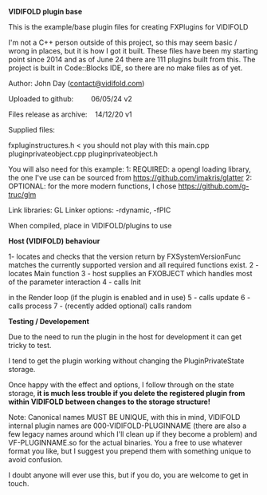 **VIDIFOLD plugin base**

This is the example/base plugin files for creating FXPlugins for VIDIFOLD

I'm not a C++ person outside of this project, so this may seem basic / wrong in places, but it is how I got it built. These files have been my starting point since 2014 and as of June 24 there are 111 plugins built from this. The project is built in Code::Blocks IDE, so there are no make files as of yet.

Author: John Day (contact@vidifold.com)

Uploaded to github:         06/05/24 v2

Files release as archive:    14/12/20 v1

Supplied files:

fxpluginstructures.h < you should not play with this
main.cpp
pluginprivateobject.cpp
pluginprivateobject.h

You will also need for this example:
1: REQUIRED: a opengl loading library, the one I've use can be sourced from https://github.com/imakris/glatter
2: OPTIONAL: for the more modern functions, I chose https://github.com/g-truc/glm

Link libraries:  GL
Linker options:  -rdynamic, -fPIC

When compiled, place in VIDIFOLD/plugins to use

**Host (VIDIFOLD) behaviour**

1- locates and checks that the version return by FXSystemVersionFunc matches the currently supported version and all required functions exist.
2 - locates Main function
3 - host supplies an FXOBJECT which handles most of the parameter interaction
4 - calls Init

in the Render loop (if the plugin is enabled and in use)
5 - calls update
6 - calls process
7 - (recently added optional) calls random

**Testing / Developement**

Due to the need to run the plugin in the host for development it can get tricky to test.

I tend to get the plugin working without changing the PluginPrivateState storage. 

Once happy with the effect and options, I follow through on the state storage, **it is much less trouble if you delete the registered plugin from within VIDIFOLD between changes to the storage structure!**  



Note: Canonical names MUST BE UNIQUE, with this in mind, VIDIFOLD internal plugin names are 000-VIDIFOLD-PLUGINNAME (there are also a few legacy names around which I'll clean up if they become a problem) and VF-PLUGINNAME.so for the actual binaries.  You a free to use whatever format you like, but I suggest you prepend them with something unique to avoid confusion.



I doubt anyone will ever use this, but if you do, you are welcome to get in touch.
